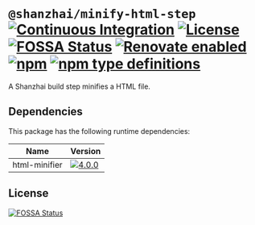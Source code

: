 # `@shanzhai/minify-html-step` [![Continuous Integration](https://github.com/jameswilddev/shanzhai/workflows/Continuous%20Integration/badge.svg)](https://github.com/jameswilddev/shanzhai/actions) [![License](https://img.shields.io/github/license/jameswilddev/shanzhai.svg)](https://github.com/jameswilddev/shanzhai/blob/master/license) [![FOSSA Status](https://app.fossa.io/api/projects/git%2Bgithub.com%2Fjameswilddev%2Fshanzhai.svg?type=shield)](https://app.fossa.io/projects/git%2Bgithub.com%2Fjameswilddev%2Fshanzhai?ref=badge_shield) [![Renovate enabled](https://img.shields.io/badge/renovate-enabled-brightgreen.svg)](https://renovatebot.com/) [![npm](https://img.shields.io/npm/v/@shanzhai/minify-html-step.svg)](https://www.npmjs.com/package/@shanzhai/minify-html-step) [![npm type definitions](https://img.shields.io/npm/types/@shanzhai/minify-html-step.svg)](https://www.npmjs.com/package/@shanzhai/minify-html-step)

A Shanzhai build step minifies a HTML file.

## Dependencies

This package has the following runtime dependencies:

Name          | Version                                                                                                
------------- | -------------------------------------------------------------------------------------------------------
html-minifier | [![4.0.0](https://img.shields.io/npm/v/html-minifier.svg)](https://www.npmjs.com/package/html-minifier)

## License

[![FOSSA Status](https://app.fossa.io/api/projects/git%2Bgithub.com%2Fjameswilddev%2Fshanzhai.svg?type=large)](https://app.fossa.io/projects/git%2Bgithub.com%2Fjameswilddev%2Fshanzhai?ref=badge_large)
